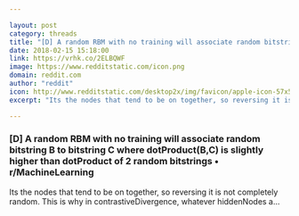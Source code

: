 ```yaml
---

layout: post
category: threads
title: "[D] A random RBM with no training will associate random bitstring B to bitstring C where dotProduct(B,C) is slightly higher than dotProduct of 2 random bitstrings"
date: 2018-02-15 15:18:00
link: https://vrhk.co/2ELBQWF
image: https://www.redditstatic.com/icon.png
domain: reddit.com
author: "reddit"
icon: http://www.redditstatic.com/desktop2x/img/favicon/apple-icon-57x57.png
excerpt: "Its the nodes that tend to be on together, so reversing it is not completely random. This is why in contrastiveDivergence, whatever hiddenNodes a..."

---
```


### [D] A random RBM with no training will associate random bitstring B to bitstring C where dotProduct(B,C) is slightly higher than dotProduct of 2 random bitstrings • r/MachineLearning

Its the nodes that tend to be on together, so reversing it is not completely random. This is why in contrastiveDivergence, whatever hiddenNodes a...